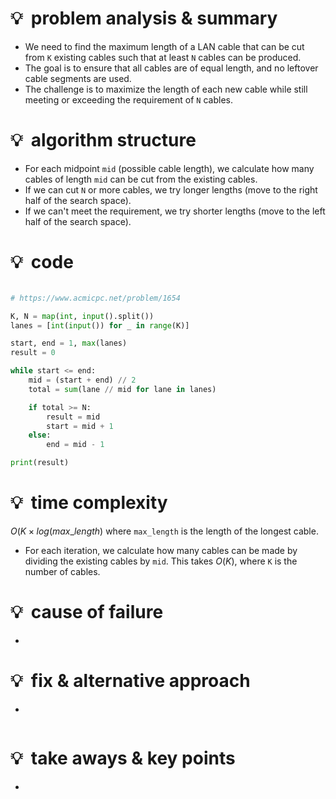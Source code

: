 # 💡  problem analysis & summary

- We need to find the maximum length of a LAN cable that can be cut from `K` existing cables such that at least `N` cables can be produced.
- The goal is to ensure that all cables are of equal length, and no leftover cable segments are used.
- The challenge is to maximize the length of each new cable while still meeting or exceeding the requirement of `N` cables.

# 💡  algorithm structure

- For each midpoint `mid` (possible cable length), we calculate how many cables of length `mid` can be cut from the existing cables.
- If we can cut `N` or more cables, we try longer lengths (move to the right half of the search space).
- If we can't meet the requirement, we try shorter lengths (move to the left half of the search space).

# 💡  code

```python

# https://www.acmicpc.net/problem/1654

K, N = map(int, input().split())
lanes = [int(input()) for _ in range(K)]

start, end = 1, max(lanes)
result = 0

while start <= end:
    mid = (start + end) // 2
    total = sum(lane // mid for lane in lanes)

    if total >= N:
        result = mid
        start = mid + 1
    else:
        end = mid - 1

print(result)
```

# 💡  time complexity

$O(K \times log(max\_length)$ where `max_length` is the length of the longest cable.

- For each iteration, we calculate how many cables can be made by dividing the existing cables by `mid`. This takes $O(K)$, where `K` is the number of cables.

# 💡  cause of failure

- 

# 💡  fix & alternative approach

- 

```python

```

# 💡  take aways & key points

-